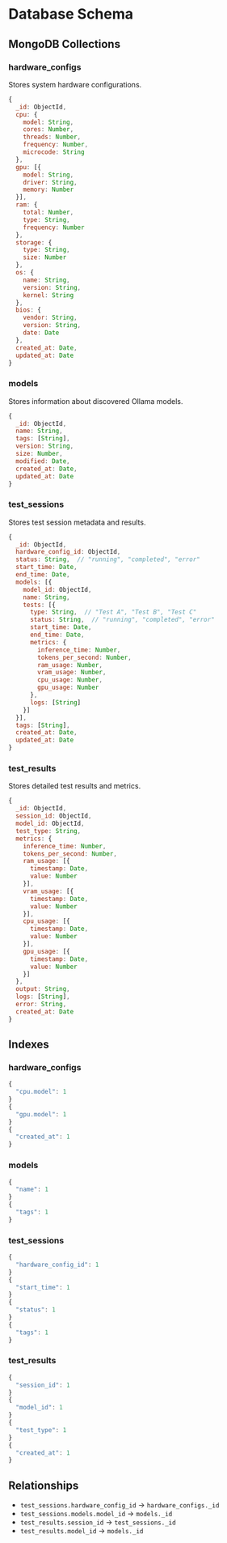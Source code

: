 # Database Schema

## MongoDB Collections

### hardware_configs
Stores system hardware configurations.
```javascript
{
  _id: ObjectId,
  cpu: {
    model: String,
    cores: Number,
    threads: Number,
    frequency: Number,
    microcode: String
  },
  gpu: [{
    model: String,
    driver: String,
    memory: Number
  }],
  ram: {
    total: Number,
    type: String,
    frequency: Number
  },
  storage: {
    type: String,
    size: Number
  },
  os: {
    name: String,
    version: String,
    kernel: String
  },
  bios: {
    vendor: String,
    version: String,
    date: Date
  },
  created_at: Date,
  updated_at: Date
}
```

### models
Stores information about discovered Ollama models.
```javascript
{
  _id: ObjectId,
  name: String,
  tags: [String],
  version: String,
  size: Number,
  modified: Date,
  created_at: Date,
  updated_at: Date
}
```

### test_sessions
Stores test session metadata and results.
```javascript
{
  _id: ObjectId,
  hardware_config_id: ObjectId,
  status: String,  // "running", "completed", "error"
  start_time: Date,
  end_time: Date,
  models: [{
    model_id: ObjectId,
    name: String,
    tests: [{
      type: String,  // "Test A", "Test B", "Test C"
      status: String,  // "running", "completed", "error"
      start_time: Date,
      end_time: Date,
      metrics: {
        inference_time: Number,
        tokens_per_second: Number,
        ram_usage: Number,
        vram_usage: Number,
        cpu_usage: Number,
        gpu_usage: Number
      },
      logs: [String]
    }]
  }],
  tags: [String],
  created_at: Date,
  updated_at: Date
}
```

### test_results
Stores detailed test results and metrics.
```javascript
{
  _id: ObjectId,
  session_id: ObjectId,
  model_id: ObjectId,
  test_type: String,
  metrics: {
    inference_time: Number,
    tokens_per_second: Number,
    ram_usage: [{
      timestamp: Date,
      value: Number
    }],
    vram_usage: [{
      timestamp: Date,
      value: Number
    }],
    cpu_usage: [{
      timestamp: Date,
      value: Number
    }],
    gpu_usage: [{
      timestamp: Date,
      value: Number
    }]
  },
  output: String,
  logs: [String],
  error: String,
  created_at: Date
}
```

## Indexes

### hardware_configs
```javascript
{
  "cpu.model": 1
}
{
  "gpu.model": 1
}
{
  "created_at": 1
}
```

### models
```javascript
{
  "name": 1
}
{
  "tags": 1
}
```

### test_sessions
```javascript
{
  "hardware_config_id": 1
}
{
  "start_time": 1
}
{
  "status": 1
}
{
  "tags": 1
}
```

### test_results
```javascript
{
  "session_id": 1
}
{
  "model_id": 1
}
{
  "test_type": 1
}
{
  "created_at": 1
}
```

## Relationships
- `test_sessions.hardware_config_id` → `hardware_configs._id`
- `test_sessions.models.model_id` → `models._id`
- `test_results.session_id` → `test_sessions._id`
- `test_results.model_id` → `models._id`
